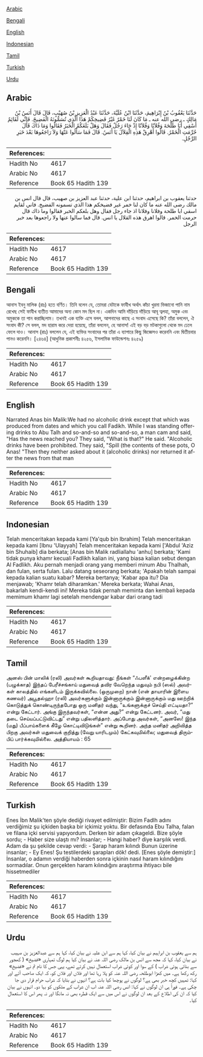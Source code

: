 [Arabic](#arabic)

[Bengali](#bengali)

[English](#english)

[Indonesian](#indonesian)

[Tamil](#tamil)

[Turkish](#turkish)

[Urdu](#urdu)

## Arabic


<div dir="rtl" lang="ar" style={{fontSize:'larger',backgroundColor:'#f8f9fa',padding:20}}>
حَدَّثَنَا يَعْقُوبُ بْنُ إِبْرَاهِيمَ، حَدَّثَنَا ابْنُ عُلَيَّةَ، حَدَّثَنَا عَبْدُ الْعَزِيزِ بْنُ صُهَيْبٍ، قَالَ قَالَ أَنَسُ بْنُ مَالِكٍ ـ رضى الله عنه ـ مَا كَانَ لَنَا خَمْرٌ غَيْرُ فَضِيخِكُمْ هَذَا الَّذِي تُسَمُّونَهُ الْفَضِيخَ‏.‏ فَإِنِّي لَقَائِمٌ أَسْقِي أَبَا طَلْحَةَ وَفُلاَنًا وَفُلاَنًا إِذْ جَاءَ رَجُلٌ فَقَالَ وَهَلْ بَلَغَكُمُ الْخَبَرُ فَقَالُوا وَمَا ذَاكَ قَالَ حُرِّمَتِ الْخَمْرُ‏.‏ قَالُوا أَهْرِقْ هَذِهِ الْقِلاَلَ يَا أَنَسُ‏.‏ قَالَ فَمَا سَأَلُوا عَنْهَا وَلاَ رَاجَعُوهَا بَعْدَ خَبَرِ الرَّجُلِ‏.‏
</div>
<div style={{backgroundColor:'#f8f9fa',padding:20, marginBottom: 10}}><table> <thead> <tr> <th>References:</th> <th></th> </tr> </thead> <tbody><tr><td>Hadith No</td><td>4617</td></tr><tr><td>Arabic No</td><td>4617</td></tr><tr><td>Reference</td><td>Book 65 Hadith 139</td></tr></tbody></table></div>


<div dir="rtl" lang="ar" style={{fontSize:'larger',backgroundColor:'#f8f9fa',padding:20}}>
حدثنا يعقوب بن ابراهيم، حدثنا ابن علية، حدثنا عبد العزيز بن صهيب، قال قال انس بن مالك رضى الله عنه ما كان لنا خمر غير فضيخكم هذا الذي تسمونه الفضيخ. فاني لقايم اسقي ابا طلحة وفلانا وفلانا اذ جاء رجل فقال وهل بلغكم الخبر فقالوا وما ذاك قال حرمت الخمر. قالوا اهرق هذه القلال يا انس. قال فما سالوا عنها ولا راجعوها بعد خبر الرجل
</div>
<div style={{backgroundColor:'#f8f9fa',padding:20, marginBottom: 10}}><table> <thead> <tr> <th>References:</th> <th></th> </tr> </thead> <tbody><tr><td>Hadith No</td><td>4617</td></tr><tr><td>Arabic No</td><td>4617</td></tr><tr><td>Reference</td><td>Book 65 Hadith 139</td></tr></tbody></table></div>

## Bengali


<div dir="ltr" lang="bn" style={{fontSize:'larger',backgroundColor:'#f8f9fa',padding:20}}>
আনাস ইবনু মালিক (রাঃ) হতে বর্ণিত। তিনি বলেন যে, তোমরা যেটাকে ফাযীখ অর্থাৎ কাঁচা খুরমা ভিজানো পানি নাম রেখেছ সেই ফাযীখ ব্যতীত আমাদের অন্য কোন মদ ছিল না। একদিন আমি দাঁড়িয়ে দাঁড়িয়ে আবূ ত্বলহা, অমুক এবং অমুককে তা পান করাচ্ছিলাম। তখনই এক ব্যক্তি এসে বলল, আপনাদের কাছে এ সংবাদ এসেছে কি? তাঁরা বললেন, ঐ সংবাদ কী? সে বলল, মদ হারাম করে দেয়া হয়েছে, তাঁরা বললেন, হে আনাস! এই বড় বড় মটকাগুলো থেকে মদ ঢেলে ফেলে দাও। আনাস (রাঃ) বললেন যে, এই ব্যক্তির সংবাদের পর তাঁরা এ ব্যাপারে কিছু জিজ্ঞেসও করেননি এবং দ্বিতীয়বার পানও করেননি। [২৪৬৪] (আধুনিক প্রকাশনীঃ ৪২৫৬, ইসলামিক ফাউন্ডেশনঃ ৪২৫৯)
</div>
<div style={{backgroundColor:'#f8f9fa',padding:20, marginBottom: 10}}><table> <thead> <tr> <th>References:</th> <th></th> </tr> </thead> <tbody><tr><td>Hadith No</td><td>4617</td></tr><tr><td>Arabic No</td><td>4617</td></tr><tr><td>Reference</td><td>Book 65 Hadith 139</td></tr></tbody></table></div>

## English


<div dir="ltr" lang="en" style={{fontSize:'larger',backgroundColor:'#f8f9fa',padding:20}}>
Narrated Anas bin Malik:We had no alcoholic drink except that which was produced from dates and which you call Fadikh. While I was standing offering drinks to Abu Talh and so-and-so and so-and-so, a man cam and said, "Has the news reached you? They said, "What is that?" He said. "Alcoholic drinks have been prohibited. They said, "Spill (the contents of these pots, O Anas! "Then they neither asked about it (alcoholic drinks) nor returned it after the news from that man
</div>
<div style={{backgroundColor:'#f8f9fa',padding:20, marginBottom: 10}}><table> <thead> <tr> <th>References:</th> <th></th> </tr> </thead> <tbody><tr><td>Hadith No</td><td>4617</td></tr><tr><td>Arabic No</td><td>4617</td></tr><tr><td>Reference</td><td>Book 65 Hadith 139</td></tr></tbody></table></div>

## Indonesian


<div dir="ltr" lang="id" style={{fontSize:'larger',backgroundColor:'#f8f9fa',padding:20}}>
Telah menceritakan kepada kami [Ya'qub bin Ibrahim] Telah menceritakan kepada kami [Ibnu 'Ulayyah] Telah menceritakan kepada kami ['Abdul 'Aziz bin Shuhaib] dia berkata; [Anas bin Malik radliallahu 'anhu] berkata; 'Kami tidak punya khamr kecuali Fadlikh kalian ini, yang biasa kalian sebut dengan Al Fadlikh. Aku pernah menjadi orang yang memberi minum Abu Thalhah, dan fulan, serta fulan. Lalu datang seseorang berkata; 'Apakah telah sampai kepada kalian suatu kabar? Mereka bertanya; 'Kabar apa itu? Dia menjawab; 'Khamr telah diharamkan.' Mereka berkata; Wahai Anas, bakarlah kendi-kendi ini! Mereka tidak pernah meminta dan kembali kepada memimum khamr lagi setelah mendengar kabar dari orang tadi
</div>
<div style={{backgroundColor:'#f8f9fa',padding:20, marginBottom: 10}}><table> <thead> <tr> <th>References:</th> <th></th> </tr> </thead> <tbody><tr><td>Hadith No</td><td>4617</td></tr><tr><td>Arabic No</td><td>4617</td></tr><tr><td>Reference</td><td>Book 65 Hadith 139</td></tr></tbody></table></div>

## Tamil


<div dir="ltr" lang="ta" style={{fontSize:'larger',backgroundColor:'#f8f9fa',padding:20}}>
அனஸ் பின் மாலிக் (ரலி) அவர்கள் கூறியதாவது: நீங்கள் “ஃபளீக்' என்றழைக்கின்ற (பழுக்காத) இந்தப் பேரீச்சங்காய் மதுவைத் தவிர வேறெந்த மதுவும் நபி (ஸல்) அவர்கள் காலத்தில் எங்களிடம் இருக்கவில்லை. (ஒருமுறை) நான் (என் தாயாரின் இளைய கணவர்) அபூதல்ஹா (ரலி) அவர்களுக்கும் இன்னாருக்கும் இன்னாருக்கும் மது ஊற்றிக் கொடுத்துக் கொண்டிருந்தபோது ஒரு மனிதர் வந்து, “உங்களுக்குச் செய்தி எட்டியதா?” என்று கேட்டார். அங்கு இருந்தவர்கள், “என்ன அது?” என்று கேட்டனர். அவர், “மது தடை செய்யப்பட்டுவிட்டது” என்று பதிலளித்தார். அப்போது அவர்கள், “அனஸே! இந்த (மது) பீப்பாய்களைக் கீழே கொட்டிவிடுங்கள்” என்று கூறினர். அந்த மனிதர் அறிவித்த பிறகு அவர்கள் மதுவைக் குறித்து (வேறு யாரிடமும்) கேட்கவுமில்லை; மதுவைத் திரும்பிப் பார்க்கவுமில்லை. அத்தியாயம் : 65
</div>
<div style={{backgroundColor:'#f8f9fa',padding:20, marginBottom: 10}}><table> <thead> <tr> <th>References:</th> <th></th> </tr> </thead> <tbody><tr><td>Hadith No</td><td>4617</td></tr><tr><td>Arabic No</td><td>4617</td></tr><tr><td>Reference</td><td>Book 65 Hadith 139</td></tr></tbody></table></div>

## Turkish


<div dir="ltr" lang="tr" style={{fontSize:'larger',backgroundColor:'#f8f9fa',padding:20}}>
Enes İbn Malik'ten şöyle dediği rivayet edilmiştir: Bizim Fadlh adını verdiğimiz şu içkiden başka bir içkimiz yoktu. Bir defasında Ebu Talha, falan ve filana içki servisi yapıyordum. Derken bir adam çıkageldi. Bize şöyle sordu; - Haber size ulaştı mı? İnsanlar; - Hangi haber? diye karşılık verdi. Adam da şu şekilde cevap verdi: - Şarap haram kılındı Bunun üzerine insanlar; - Ey Enes! Şu testilerdeki şarapları dök! dedi. [Enes şöyle demiştir:] İnsanlar, o adamın verdiği haberden sonra içkinin nasıl haram kılındığını sormadılar. Onun gerçekten haram kılındığını araştırma ihtiyacı bile hissetmediler
</div>
<div style={{backgroundColor:'#f8f9fa',padding:20, marginBottom: 10}}><table> <thead> <tr> <th>References:</th> <th></th> </tr> </thead> <tbody><tr><td>Hadith No</td><td>4617</td></tr><tr><td>Arabic No</td><td>4617</td></tr><tr><td>Reference</td><td>Book 65 Hadith 139</td></tr></tbody></table></div>

## Urdu


<div dir="rtl" lang="ur" style={{fontSize:'larger',backgroundColor:'#f8f9fa',padding:20}}>
ہم سے یعقوب بن ابراہیم نے بیان کیا، کہا ہم سے ابن علیہ نے بیان کیا، کہا ہم سے عبدالعزیز بن صہیب نے بیان کیا، کہا کہ مجھ سے انس بن مالک رضی اللہ عنہ نے بیان کیا ہم لوگ تمہاری «فضيخ» ( کھجور سے بنائی ہوئی شراب ) کے سوا اور کوئی شراب استعمال نہیں کرتے تھے، یہی جس کا نام تم نے «فضيخ» رکھ رکھا ہے۔ میں کھڑا ابوطلحہ رضی اللہ عنہ کو پلا رہا تھا اور فلاں اور فلاں کو، کہ ایک صاحب آئے اور کہا: تمہیں کچھ خبر بھی ہے؟ لوگوں نے پوچھا کیا بات ہے؟ انہوں نے بتایا کہ شراب حرام قرار دی جا چکی ہے۔ فوراً ہی ان لوگوں نے کہا: انس رضی اللہ عنہ اب ان شراب کے مٹکوں کو بہا دو۔ انہوں نے بیان کیا کہ ان کی اطلاع کے بعد ان لوگوں نے اس میں سے ایک قطرہ بھی نہ مانگا اور نہ پھر اس کا استعمال کیا۔
</div>
<div style={{backgroundColor:'#f8f9fa',padding:20, marginBottom: 10}}><table> <thead> <tr> <th>References:</th> <th></th> </tr> </thead> <tbody><tr><td>Hadith No</td><td>4617</td></tr><tr><td>Arabic No</td><td>4617</td></tr><tr><td>Reference</td><td>Book 65 Hadith 139</td></tr></tbody></table></div>
